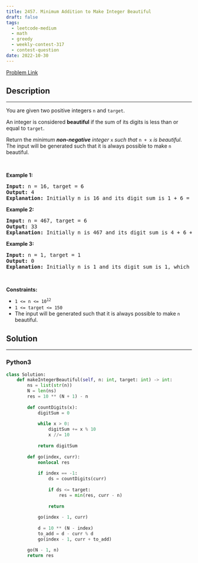 ```yaml
---
title: 2457. Minimum Addition to Make Integer Beautiful
draft: false
tags: 
  - leetcode-medium
  - math
  - greedy
  - weekly-contest-317
  - contest-question
date: 2022-10-30
---
```


[Problem Link](https://leetcode.com/problems/minimum-addition-to-make-integer-beautiful/)

## Description

---
<p>You are given two positive integers <code>n</code> and <code>target</code>.</p>

<p>An integer is considered <strong>beautiful</strong> if the sum of its digits is less than or equal to <code>target</code>.</p>

<p>Return the <em>minimum <strong>non-negative</strong> integer </em><code>x</code><em> such that </em><code>n + x</code><em> is beautiful</em>. The input will be generated such that it is always possible to make <code>n</code> beautiful.</p>

<p>&nbsp;</p>
<p><strong class="example">Example 1:</strong></p>

<pre>
<strong>Input:</strong> n = 16, target = 6
<strong>Output:</strong> 4
<strong>Explanation:</strong> Initially n is 16 and its digit sum is 1 + 6 = 7. After adding 4, n becomes 20 and digit sum becomes 2 + 0 = 2. It can be shown that we can not make n beautiful with adding non-negative integer less than 4.
</pre>

<p><strong class="example">Example 2:</strong></p>

<pre>
<strong>Input:</strong> n = 467, target = 6
<strong>Output:</strong> 33
<strong>Explanation:</strong> Initially n is 467 and its digit sum is 4 + 6 + 7 = 17. After adding 33, n becomes 500 and digit sum becomes 5 + 0 + 0 = 5. It can be shown that we can not make n beautiful with adding non-negative integer less than 33.
</pre>

<p><strong class="example">Example 3:</strong></p>

<pre>
<strong>Input:</strong> n = 1, target = 1
<strong>Output:</strong> 0
<strong>Explanation:</strong> Initially n is 1 and its digit sum is 1, which is already smaller than or equal to target.
</pre>

<p>&nbsp;</p>
<p><strong>Constraints:</strong></p>

<ul>
	<li><code>1 &lt;= n &lt;= 10<sup>12</sup></code></li>
	<li><code>1 &lt;= target &lt;= 150</code></li>
	<li>The input will be generated such that it is always possible to make <code>n</code> beautiful.</li>
</ul>


## Solution

---
### Python3
``` py title='minimum-addition-to-make-integer-beautiful'
class Solution:
    def makeIntegerBeautiful(self, n: int, target: int) -> int:
        ns = list(str(n))
        N = len(ns)
        res = 10 ** (N + 1) - n
        
        def countDigits(x):
            digitSum = 0
            
            while x > 0:
                digitSum += x % 10
                x //= 10
            
            return digitSum
        
        def go(index, curr):
            nonlocal res
            
            if index == -1:
                ds = countDigits(curr)
                
                if ds <= target:
                    res = min(res, curr - n)
                
                return
            
            go(index - 1, curr)
            
            d = 10 ** (N - index)
            to_add = d - curr % d
            go(index - 1, curr + to_add)

        go(N - 1, n)
        return res
        
```


